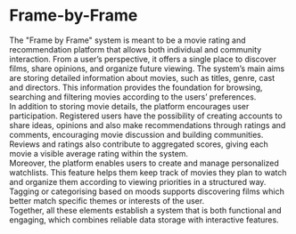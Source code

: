 # Frame-by-Frame
The "Frame by Frame" system is meant to be a movie rating and 
recommendation platform that allows both individual and community interaction. 
From a user’s perspective, it offers a single place to discover films, share opinions, 
and organize future viewing. The system’s main aims are storing detailed 
information about movies, such as titles, genre, cast and directors. This information 
provides the foundation for browsing, searching and filtering movies according to the 
users’ preferences.  
In addition to storing movie details, the platform encourages user 
participation. Registered users have the possibility of creating accounts to share 
ideas, opinions and also make recommendations through ratings and comments, 
encouraging movie discussion and building communities. Reviews and ratings also 
contribute to aggregated scores, giving each movie a visible average rating within the 
system.  
Moreover, the platform enables users to create and manage personalized 
watchlists. This feature helps them keep track of movies they plan to watch and 
organize them according to viewing priorities in a structured way. Tagging or 
categorising based on moods supports discovering films which better match specific 
themes or interests of the user.  
Together, all these elements establish a system that is both functional and 
engaging, which combines reliable data storage with interactive features. 
